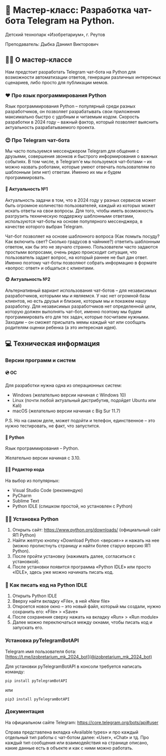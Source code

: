 # 🐍 Мастер-класс: Разработка чат-бота Telegram на Python.

Детский технопарк «Изобретариум», г. Реутов

Преподаватель: Дыбка Даниил Викторович

## 🧑‍💻 О мастер-классе

Нам предстоит разработать Telegram чат-бота на Python для возможности автоматизации ответов, генерации различных интересных сценариев, либо просто для публикации мемов.

### ❤️ Про язык программирования Python

Язык программирования Python – популярный среди разных разработчиков, он позволяет разрабатывать свои приложения максимально быстро с удобным и читаемым кодом. Скорость разработки в 2024 году – важный фактор, который позволяет выяснить актуальность разрабатываемого проекта.

### 😊 Про Telegram чат-бота

Мы часто пользуемся мессенджером Telegram для общения с друзьями, совершения звонков и быстрого информирования о важных событиях. В том числе, в Telegram'е мы пользуемся чат-ботами – их можно назвать роботами, которые умеют отвечать пользователям по шаблонным (или нет) ответам. Именно их мы и будем программировать.

#### 🤩 Актуальность №1

Актуальность задачи в том, что в 2024 году у разных сервисов может быть огромное количество пользователей, каждый из которых может искать ответы на свои вопросы. Для того, чтобы иметь возможность разгрузить техническую поддержку шаблонными ответами, используются чат-боты на основе популярного мессенджера, в качестве которого выбран Telegram.

Чат-бот позволяет на основе шаблонного вопроса (Как помыть посуду? Как включить свет? Сколько градусов в чайнике?) ответить шаблонным ответом, как бы это не звучало странно. Пользователи часто задаются простыми вопросами, очень редко происходит ситуация, что пользователь задает вопрос, на который раннее не был дан ответ. Именно поэтому чат-боты позволяют собрать информацию в формате «вопрос: ответ» и общаться с клиентами.

#### 😊 Актуальность №2

Альтернативный вариант использования чат-ботов – для независимых разработчиков, которыми мы и являемся. У нас нет огромной базы клиентов, но есть друзья и близкие, которым мы и покажем нашу разработку. Для независимых разработчиков нет определенной цели, которую должен выполнять чат-бот, именно поэтому мы будем программировать его для тех задач, которые посчитаем нужными. Заходим – он сможет присылать мемы каждый чат или сообщать родителям оценки ребенка (а это интересная идея).

## 💻 Техническая информация

### Версии программ и систем

#### 💿 ОС

Для разработки нужна одна из операционных систем:

- Windows (желательно версии начиная с Windows 10)
- Linux (почти любой актуальный дистрибутив, подойдет Ubuntu или Kali)
- macOS (желательно версии начиная с Big Sur 11.7)

P.S. Но на самом деле, может подойти и телефон, единственное – это нужно тестировать, не факт, что запустится.

#### 🐍 Python

Язык программирования – Python.

Желательно версии начиная с 3.10.

#### ✍🏻 Редактор кода

На выбор из популярных:

- Visual Studio Code (рекомендую)
- PyCharm
- Sublime Text
- Python IDLE (слишком простой, но установлен с Python)

### 🙋‍♀️ Установка Python

1. Открыть сайт: https://www.python.org/downloads/ (официальный сайт ЯП Python)
2. Найти желтую кнопку «Download Python <версия>» и нажать на нее (можно пролистнуть страницу и найти более старую версию ЯП Python).
3. После пройти установку (нажимать далее, согласиться с установкой).
4. После установки появится программа «Python IDLE» или просто «IDLE», здесь уже можно начинать писать код.

### 🧐 Как писать код на Python IDLE

1. Открыть Python IDLE
2. Вверху найти вкладку «File», в ней «New file»
3. Откроется новое окно – это новый файл, который мы создали, нужно сохранить его: «File» > «Save»
4. После сохранения сверху нажать на вкладку «Run» > «Run module»
5. Далее можно переключаться между окнами, чтобы писать код и запускать его.

### Установка pyTelegramBotAPI

Telegram имя пользователя бота: [https://t.me/izobretarium_mk_2024_bot](@izobretarium_mk_2024_bot)

Для установки pyTelegramBotAPI в консоли требуется написать команду:

`pip install pyTelegramBotAPI`

или

`pip3 install pyTelegramBotAPI`

### Документация

На официальном сайте Telegram: https://core.telegram.org/bots/api#user

Справа представлена вкладка «Available types» и про каждый отдельный тип работы с чат-ботом далее: «User», «Chat» и тд. Про каждый тип сообщения или взаимодействия на странице описано, какие данные есть в объекте и как с ними можно работать.
